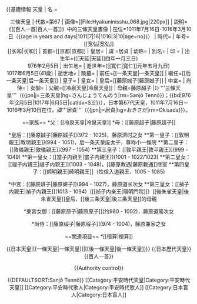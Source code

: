 {{基礎情報 天皇
| 名  =<center>三條天皇
| 代数=第67
| 画像=[[File:Hyakuninisshu_068.jpg|220px]]
| 説明=《[[百人一首|百人一首]]》中的三條天皇畫像
| 在位=1011年7月16日-1016年3月10日（{{age in years and days|1011|7|16|1016|3|10|age=no}}）
| 時代=
| 年号=[[宽弘|宽弘]]<br />[[长和|长和]]
| 首都=[[京都|京都]]
| 皇居=
| 諱  =居貞
| 幼称=
| 別名=
| 印  =
| 出生年=([[天延|天延]]四年一月三日)<br />976年2月5日
| 出生地=
| 逝世年=([[寬仁|寬仁]]元年五月九日)<br />1017年6月5日(41歲)
| 逝世地=
| 陵墓=
| 前任=[[一条天皇|一条天皇]]
| 繼任=[[后一条天皇|后一条天皇]]
| 皇子=
| 皇女=
| 皇后=[[藤原娍子|藤原娍子]]
| 中宮=
| 尚侍= 
| 女御= 
| 父親=[[冷泉天皇|冷泉天皇]]
| 母親=藤原超子
|}}
'''三條天皇'''（{{jpn|j=三条天皇|hg=さんじょうてんのう|rm=Sanjō Tennō}}；{{bd|976年|2月5日|1017年|6月5日|catIdx=S三}}），日本第67代天皇，1011年7月16日－1016年3月10日在位。諱'''居貞'''（{{jpn|j=居貞|hg=おきさだ|rm=Okisada}}）。

==家族==
*父：[[冷泉天皇|冷泉天皇]]
*母：[[藤原超子|藤原超子]]

*皇后：[[藤原娍子|藤原娍子]](972 - 1025)，藤原濟时之女
**第一皇子：[[敦明親王|敦明親王]](994 - 1051)，后一条天皇废太子，尊称小一條院
**第二皇子：[[敦儀親王|敦儀親王]](997 - 1054)
**第三皇子：[[敦平親王|敦平親王]](999 - 1049)
**第一皇女：[[當子内親王|當子内親王]](1001 - 1022/1023)
**第二皇女：[[禔子内親王|禔子内親王]](1003 - 1048)，[[藤原教通|藤原教通]]继室
**第四皇子：[[師明親王|師明親王]]（性信入道親王、1005 - 1085)

*中宮：[[藤原妍子|藤原妍子]](994 - 1027)，藤原道长次女
**第三皇女：[[禎子内親王|禎子内親王]](1013 - 1094)〔[[祯子内亲王|陽明門院]]〕[[後朱雀天皇|後朱雀天皇]]皇后、[[後三条天皇|後三条天皇]]的母親

*東宮女御：[[藤原原子|藤原原子]](约980 - 1002)，藤原道隆次女

*尚侍：[[藤原绥子|藤原绥子]](974 - 1004)，藤原兼家之女

==關連項目==
*[[桓算|桓算]]

{{日本天皇|[[一條天皇|一條天皇]]|[[後一條天皇|後一條天皇]]}}
{{日本歷代天皇}}
{{百人一首}}

{{Authority control}}

{{DEFAULTSORT:Sanjō Tennō}}
[[Category:平安時代天皇|Category:平安時代天皇]]
[[Category:平安時代歌人|Category:平安時代歌人]]
[[Category:日本盲人|Category:日本盲人]]